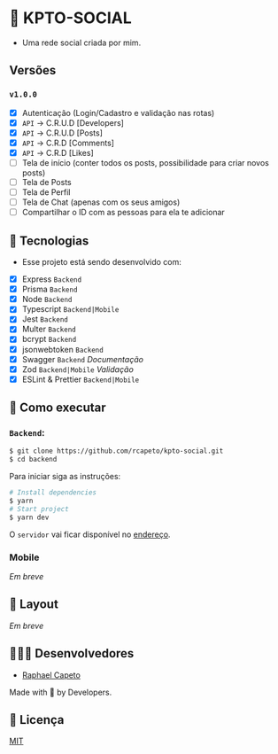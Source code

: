 # 📱 KPTO-SOCIAL
- Uma rede social criada por mim.

## Versões
### `v1.0.0`
- [x] Autenticação (Login/Cadastro e validação nas rotas)
- [x] `API` -> C.R.U.D [Developers]
- [x] `API` -> C.R.U.D [Posts]
- [x] `API` -> C.R.D [Comments]
- [x] `API` -> C.R.D [Likes]
- [ ] Tela de início (conter todos os posts, possibilidade para criar novos posts)
- [ ] Tela de Posts
- [ ] Tela de Perfil
- [ ] Tela de Chat (apenas com os seus amigos)
- [ ] Compartilhar o ID com as pessoas para ela te adicionar

## 🧪 Tecnologias
- Esse projeto está sendo desenvolvido com:
- [x] Express `Backend`
- [x] Prisma `Backend`
- [x] Node `Backend`
- [x] Typescript `Backend|Mobile`
- [x] Jest `Backend`
- [x] Multer `Backend`
- [x] bcrypt `Backend`
- [x] jsonwebtoken `Backend`
- [x] Swagger `Backend` *Documentação*
- [x] Zod `Backend|Mobile` *Validação*
- [x] ESLint & Prettier `Backend|Mobile`

## 🚀 Como executar
### `Backend`:

```bash
$ git clone https://github.com/rcapeto/kpto-social.git
$ cd backend
```

Para iniciar siga as instruções:
```bash
# Install dependencies
$ yarn
# Start project
$ yarn dev
```
O `servidor` vai ficar disponível no [endereço](http://localhost:3333).

### Mobile
*Em breve* 

## 🎨 Layout
*Em breve*

## 👨🏻‍💻 Desenvolvedores
- [Raphael Capeto](https://github.com/rcapeto)

Made with 🖤 by Developers.

## 📃 Licença

[MIT](https://github.com/diego3g/rsxp-2023/blob/main/LICENSE)
